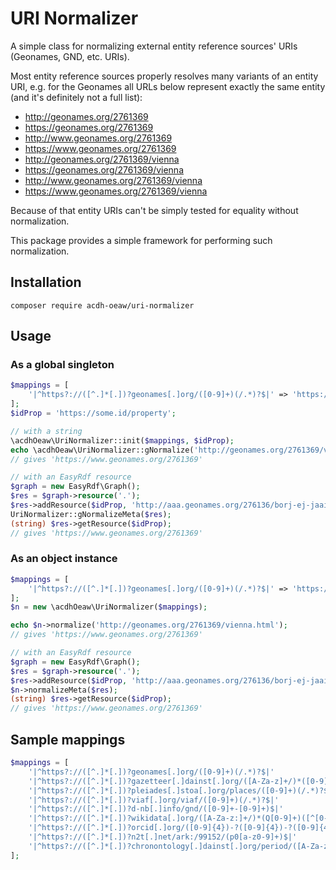 # URI Normalizer

A simple class for normalizing external entity reference sources' URIs (Geonames, GND, etc. URIs).

Most entity reference sources properly resolves many variants of an entity URI, e.g. for the Geonames 
all URLs below represent exactly the same entity (and it's definitely not a full list):

* http://geonames.org/2761369
* https://geonames.org/2761369
* http://www.geonames.org/2761369
* https://www.geonames.org/2761369
* http://geonames.org/2761369/vienna
* https://geonames.org/2761369/vienna
* http://www.geonames.org/2761369/vienna
* https://www.geonames.org/2761369/vienna

Because of that entity URIs can't be simply tested for equality without normalization.

This package provides a simple framework for performing such normalization.

## Installation

```
composer require acdh-oeaw/uri-normalizer
```

## Usage

### As a global singleton

```php
$mappings = [
    '|^https?://([^.]*[.])?geonames[.]org/([0-9]+)(/.*)?$|' => 'https://www.geonames.org/\2'
];
$idProp = 'https://some.id/property';

// with a string
\acdhOeaw\UriNormalizer::init($mappings, $idProp);
echo \acdhOeaw\UriNormalizer::gNormalize('http://geonames.org/2761369/vienna.html');
// gives 'https://www.geonames.org/2761369'

// with an EasyRdf resource
$graph = new EasyRdf\Graph();
$res = $graph->resource('.');
$res->addResource($idProp, 'http://aaa.geonames.org/276136/borj-ej-jaaiyat.html');
UriNormalizer::gNormalizeMeta($res);
(string) $res->getResource($idProp);
// gives 'https://www.geonames.org/2761369'
```
### As an object instance

```php
$mappings = [
    '|^https?://([^.]*[.])?geonames[.]org/([0-9]+)(/.*)?$|' => 'https://www.geonames.org/\2'
];
$n = new \acdhOeaw\UriNormalizer($mappings);

echo $n->normalize('http://geonames.org/2761369/vienna.html');
// gives 'https://www.geonames.org/2761369'

// with an EasyRdf resource
$graph = new EasyRdf\Graph();
$res = $graph->resource('.');
$res->addResource($idProp, 'http://aaa.geonames.org/276136/borj-ej-jaaiyat.html');
$n->normalizeMeta($res);
(string) $res->getResource($idProp);
// gives 'https://www.geonames.org/2761369'
```

## Sample mappings

```php
$mappings = [
    '|^https?://([^.]*[.])?geonames[.]org/([0-9]+)(/.*)?$|'                             => 'https://www.geonames.org/\2',
    '|^https?://([^.]*[.])?gazetteer[.]dainst[.]org/([A-Za-z]+/)*([0-9]+)([^0-9].*)?$|'  => 'https://gazetteer.dainst.org/place/\3',
    '|^https?://([^.]*[.])?pleiades[.]stoa[.]org/places/([0-9]+)(/.*)?$|'                => 'https://www.pleiades.stoa.org/places/\2',
    '|^https?://([^.]*[.])?viaf[.]org/viaf/([0-9]+)(/.*)?$|'                             => 'https://viaf.org/viaf/\2',
    '|^https?://([^.]*[.])?d-nb[.]info/gnd/([0-9]+-[0-9]+)$|'                            => 'https://d-nb.info/gnd/\2',
    '|^https?://([^.]*[.])?wikidata[.]org/([A-Za-z:]+/)*(Q[0-9]+)([^[0-9].*)?$|'         => 'https://www.wikidata.org/entity/\3',
    '|^https?://([^.]*[.])?orcid[.]org/([0-9]{4})-?([0-9]{4})-?([0-9]{4})-?([0-9]{4})$|' => 'https://orcid.org/\2-\3-\4-\5',
    '|^https?://([^.]*[.])?n2t[.]net/ark:/99152/(p0[a-z0-9]+)$|'                         => 'https://n2t.net/ark:/99152/\2',
    '|^https?://([^.]*[.])?chronontology[.]dainst[.]org/period/([A-Za-z0-9]+)$|'         => 'https://chronontology.dainst.org/period/\2',
];
```